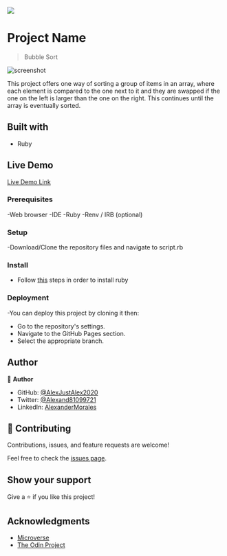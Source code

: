 ![](https://img.shields.io/badge/Microverse-blueviolet)

# Project Name

> Bubble Sort

![screenshot](./assets/screenshot.png)

This project offers one way of sorting a group of items in an array, where each element is compared to the one next to it and they are swapped if the one on the left is larger than the one on the right. This continues until the array is eventually sorted.

## Built with

- Ruby

## Live Demo

[Live Demo Link](#/)


### Prerequisites

-Web browser
-IDE
-Ruby
-Renv / IRB (optional) 

### Setup

-Download/Clone the repository files and navigate to script.rb

### Install

- Follow [this](https://www.theodinproject.com/paths/full-stack-ruby-on-rails/courses/ruby-programming/lessons/installing-ruby-ruby-programming) steps in order to install ruby 

### Deployment

-You can deploy this project by cloning it then:

- Go to the repository's settings.
- Navigate to the GitHub Pages section.
- Select the appropriate branch.

## Author

👤 **Author**

- GitHub: [@AlexJustAlex2020 ](https://github.com/AlexJustAlex2020/)
- Twitter: [@Alexand81099721 ](https://twitter.com/Alexand81099721)
- LinkedIn: [AlexanderMorales](https://www.linkedin.com/in/alexander-morales-b8539898/)

## 🤝 Contributing

Contributions, issues, and feature requests are welcome!

Feel free to check the [issues page](../../issues/).

## Show your support

Give a ⭐️ if you like this project!

## Acknowledgments

- [Microverse](https://www.microverse.org/)
- [The Odin Project](https://www.theodinproject.com/paths/full-stack-ruby-on-rails/courses/ruby-programming/lessons/bubble-sort)
